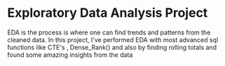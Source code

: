 # Exploratory Data Analysis Project
EDA is the process is where one can find trends and patterns from the cleaned data.
In this project, I've performed EDA with most advanced sql functions like CTE's , Dense_Rank() and also by finding rolling totals and found some amazing insights from the data
